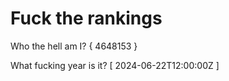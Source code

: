 # Fuck the rankings

Who the hell am I?
{ 4648153 }

What fucking year is it?
[ 2024-06-22T12:00:00Z ]
